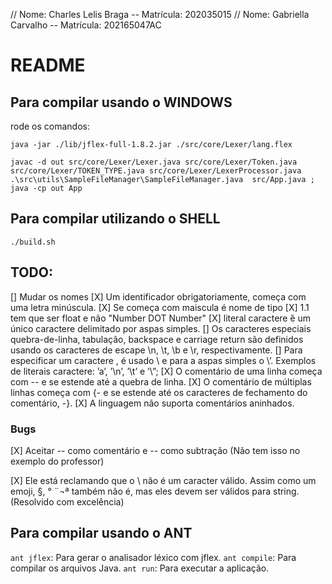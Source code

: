 // Nome: Charles Lelis Braga -- Matrícula: 202035015
// Nome: Gabriella Carvalho -- Matrícula: 202165047AC

# README

## Para compilar usando o WINDOWS

rode os comandos:

```
java -jar ./lib/jflex-full-1.8.2.jar ./src/core/Lexer/lang.flex
```

```
javac -d out src/core/Lexer/Lexer.java src/core/Lexer/Token.java src/core/Lexer/TOKEN_TYPE.java src/core/Lexer/LexerProcessor.java  .\src\utils\SampleFileManager\SampleFileManager.java  src/App.java ; java -cp out App
```

## Para compilar utilizando o SHELL

```
./build.sh
```

## TODO:

[] Mudar os nomes
[X] Um identificador obrigatoriamente, começa com uma letra minúscula.
[X] Se começa com maiscula é nome de tipo
[X] 1.1 tem que ser float e não "Number DOT Number"
[X] literal caractere ́é um único caractere delimitado por aspas simples.
[] Os caracteres especiais quebra-de-linha, tabulação, backspace e carriage return são definidos usando os caracteres de escape \n, \t, \b e \r, respectivamente. 
[] Para especificar um caractere \, é usado \\ e para a aspas simples o \’. Exemplos de literais caractere: ’a’, ’\n’, ’\t’ e ’\\”;
[X] O comentário de uma linha começa com -- e se estende até a quebra de linha.
[X] O comentário de múltiplas linhas começa com {- e se estende até os caracteres de fechamento do comentário, -}.
[X] A linguagem não suporta comentários aninhados.

### Bugs

[X] Aceitar -- como comentário e -- como subtração (Não tem isso no exemplo do professor)

[X] Ele está reclamando que o \ não é um caracter válido. Assim como um emoji, §, ° ¨¬ª também não é, mas eles devem ser válidos para string.(Resolvido com excelência)

## Para compilar usando o ANT

`ant jflex`: Para gerar o analisador léxico com jflex.
`ant compile`: Para compilar os arquivos Java.
`ant run`: Para executar a aplicação.
